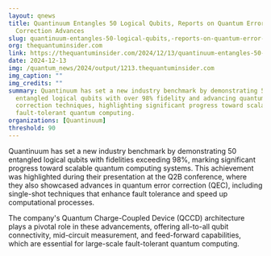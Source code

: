 ```yaml
---
layout: qnews
title: Quantinuum Entangles 50 Logical Qubits, Reports on Quantum Error
  Correction Advances
slug: quantinuum-entangles-50-logical-qubits,-reports-on-quantum-error-correction-advances
org: thequantuminsider.com
link: https://thequantuminsider.com/2024/12/13/quantinuum-entangles-50-logical-qubits-reports-on-quantum-error-correction-advances/
date: 2024-12-13
img: /quantum_news/2024/output/1213.thequantuminsider.com
img_caption: ""
img_credits: ""
summary: Quantinuum has set a new industry benchmark by demonstrating 50
  entangled logical qubits with over 98% fidelity and advancing quantum error
  correction techniques, highlighting significant progress toward scalable,
  fault-tolerant quantum computing.
organizations: [Quantinuum]
threshold: 90
---
```


Quantinuum has set a new industry benchmark by demonstrating 50 entangled logical qubits with fidelities exceeding 98%, marking significant progress toward scalable quantum computing systems. This achievement was highlighted during their presentation at the Q2B conference, where they also showcased advances in quantum error correction (QEC), including single-shot techniques that enhance fault tolerance and speed up computational processes. 

The company's Quantum Charge-Coupled Device (QCCD) architecture plays a pivotal role in these advancements, offering all-to-all qubit connectivity, mid-circuit measurement, and feed-forward capabilities, which are essential for large-scale fault-tolerant quantum computing.